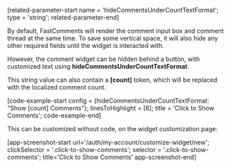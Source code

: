 [related-parameter-start name = 'hideCommentsUnderCountTextFormat'; type = 'string'; related-parameter-end]

By default, FastComments will render the comment input box and comment thread at the same time. To save some vertical space,
it will also hide any other required fields until the widget is interacted with.

However, the comment widget can be hidden behind a button, with customized text using **hideCommentsUnderCountTextFormat**.

This string value can also contain a **[count]** token, which will be replaced with the localized comment count.

[code-example-start config = {hideCommentsUnderCountTextFormat: "Show [count] Comments"}; linesToHighlight = [6]; title = 'Click to Show Comments'; code-example-end]

This can be customized without code, on the widget customization page:

[app-screenshot-start url='/auth/my-account/customize-widget/new'; clickSelector = '.click-to-show-comments'; selector = '.click-to-show-comments'; title='Click to Show Comments' app-screenshot-end]
